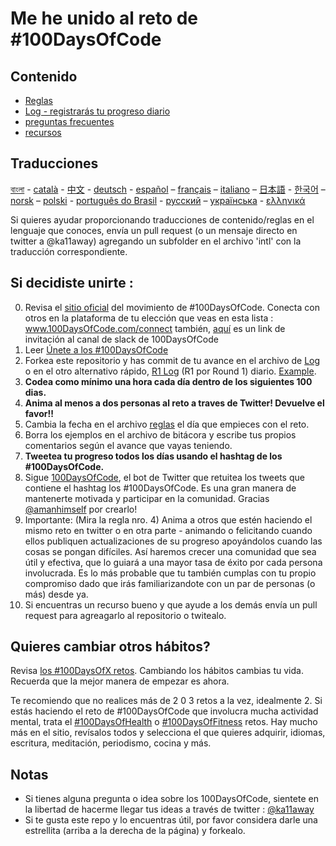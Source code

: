 # Me he unido al reto de #100DaysOfCode

## Contenido

* [Reglas](rules.md)
* [Log - registrarás tu progreso diario](log.md)
* [preguntas frecuentes](FAQ.md)
* [recursos](resources.md)

## Traducciones

[বাংলা](intl/bn/README.md) - [català](intl/ca/README.md) - [中文](intl/ch/README.md) - [deutsch](intl/de/README.md) - [español](intl/es/README.md) – [français](intl/fr/FAQ-fr.md) – [italiano](intl/it/README.md) – [日本語](intl/ja/README.md) - [한국어](intl/ko/README-ko.md) – [norsk](intl/no/README.md) –  [polski](intl/pl/README.md) - [português do Brasil](intl/pt-br/LEIAME.md) - [русский](intl/ru/README-ru.md) – [українська](intl/ua/README-ua.md) - [ελληνικά](intl/el/README.md)

Si quieres ayudar proporcionando traducciones de contenido/reglas en el lenguaje que conoces, envía un pull request (o un mensaje directo en twitter a  @ka11away) agregando un subfolder en el archivo 'intl' con la traducción correspondiente.

## Si decidiste unirte :

0. Revisa el [sitio oficial](http://100daysofcode.com/) del movimiento de #100DaysOfCode. Conecta con otros en la plataforma de tu elección que veas en esta lista : www.100DaysOfCode.com/connect
    también, [aquí](https://join.slack.com/t/100xcode/shared_invite/enQtNzQwMzIwMzQxODc5LWQwMjU5Mjg0N2ZiMzIzYzJiZmE0YjNiYTBiZDBjNjlkNjBmMTYxNDBmNmE2YmE2YzY4NTgzY2Y5NDQxNWY5ZDM) es un link de invitación al canal de slack de 100DaysOfCode
1. Leer [Únete a los #100DaysOfCode](https://medium.freecodecamp.com/join-the-100daysofcode-556ddb4579e4)
2. Forkea este repositorio y has commit de tu avance en el archivo de [Log](log.md) o en el otro alternativo rápido, [R1 Log](r1-log.md) (R1 por Round 1) diario. [Example](https://github.com/Kallaway/100-days-kallaway-log).
3. **Codea como mínimo una hora cada día dentro de los siguientes 100 dias.**
4. **Anima al menos a dos personas al reto a traves de Twitter! Devuelve el favor!!**
5.  Cambia la fecha en el archivo [reglas](rules.md) el día que empieces con el reto.
6.  Borra los ejemplos en el archivo de bitácora y escribe tus propios comentarios según el avance que vayas teniendo.
7.  **Tweetea tu progreso todos los días usando el hashtag de los #100DaysOfCode.**
8.  Sigue [100DaysOfCode](https://twitter.com/_100DaysOfCode), el bot de Twitter que retuitea los tweets que contiene el hashtag los #100DaysOfCode. Es una gran manera de mantenerte motivada y participar en la comunidad. Gracias [@amanhimself](https://twitter.com/amanhimself) por crearlo!
9. Importante: (Mira la regla nro. 4) Anima a otros que estén haciendo el mismo reto en twitter o en otra parte - animando o felicitando cuando ellos publiquen actualizaciones de su progreso apoyándolos cuando las cosas se pongan difíciles. Así haremos crecer una comunidad que sea útil y efectiva, que lo guiará a una mayor tasa de éxito por cada persona involucrada. Es lo más probable que tu también cumplas con tu propio compromiso dado que irás familiarizandote con un par de personas (o más) desde ya.
10. Si encuentras un recurso bueno y que ayude a los demás envía un pull request para agreagarlo al repositorio o twitealo.

## Quieres cambiar otros hábitos?

Revisa [los #100DaysOfX retos](http://100daysofx.com/). Cambiando los hábitos cambias tu vida. Recuerda que la mejor manera de empezar es ahora.

Te recomiendo que no realices más de 2 0 3 retos a la vez, idealmente 2. Si estás haciendo el reto de #100DaysOfCode que involucra mucha actividad mental, trata el [#100DaysOfHealth](http://100daysofx.com/where-x-is/health/) o [#100DaysOfFitness](http://100daysofx.com/challenges/) retos. Hay mucho más en el sitio, revísalos todos y selecciona el que quieres adquirir, idiomas, escritura, meditación, periodismo, cocina y más.

## Notas

* Si tienes alguna pregunta o idea sobre los 100DaysOfCode, sientete en la libertad de hacerme llegar tus ideas a través de twitter : [@ka11away](https://twitter.com/ka11away)
* Si te gusta este repo y lo encuentras útil, por favor considera darle una estrellita (arriba a la derecha de la página) y forkealo.